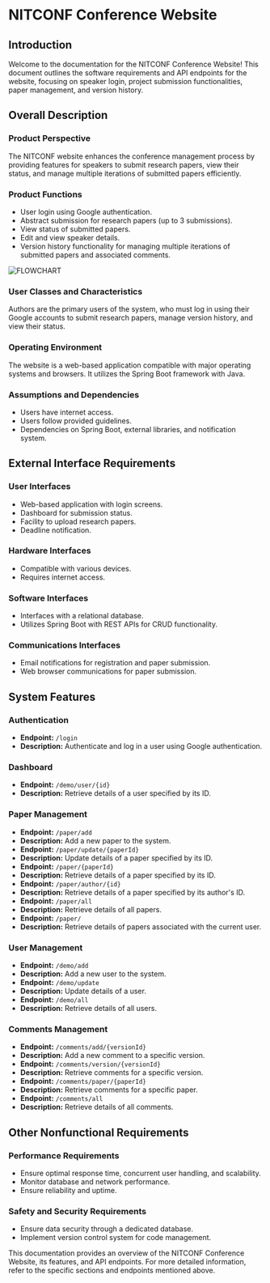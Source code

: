 # NITCONF Conference Website

## Introduction

Welcome to the documentation for the NITCONF Conference Website! This document outlines the software requirements and API endpoints for the website, focusing on speaker login, project submission functionalities, paper management, and version history.

## Overall Description

### Product Perspective
The NITCONF website enhances the conference management process by providing features for speakers to submit research papers, view their status, and manage multiple iterations of submitted papers efficiently.

### Product Functions
- User login using Google authentication.
- Abstract submission for research papers (up to 3 submissions).
- View status of submitted papers.
- Edit and view speaker details.
- Version history functionality for managing multiple iterations of submitted papers and associated comments.

![FLOWCHART](https://github.com/mikasajaeger19/SE_LAB_Team8_NITCONF/blob/main/docs/flow_chart.png?raw=true)

### User Classes and Characteristics
Authors are the primary users of the system, who must log in using their Google accounts to submit research papers, manage version history, and view their status.

### Operating Environment
The website is a web-based application compatible with major operating systems and browsers. It utilizes the Spring Boot framework with Java.

### Assumptions and Dependencies
- Users have internet access.
- Users follow provided guidelines.
- Dependencies on Spring Boot, external libraries, and notification system.

## External Interface Requirements

### User Interfaces
- Web-based application with login screens.
- Dashboard for submission status.
- Facility to upload research papers.
- Deadline notification.

### Hardware Interfaces
- Compatible with various devices.
- Requires internet access.

### Software Interfaces
- Interfaces with a relational database.
- Utilizes Spring Boot with REST APIs for CRUD functionality.

### Communications Interfaces
- Email notifications for registration and paper submission.
- Web browser communications for paper submission.

## System Features

### Authentication
- **Endpoint:** `/login`
- **Description:** Authenticate and log in a user using Google authentication.

### Dashboard
- **Endpoint:** `/demo/user/{id}`
- **Description:** Retrieve details of a user specified by its ID.

### Paper Management
- **Endpoint:** `/paper/add`
- **Description:** Add a new paper to the system.
- **Endpoint:** `/paper/update/{paperId}`
- **Description:** Update details of a paper specified by its ID.
- **Endpoint:** `/paper/{paperId}`
- **Description:** Retrieve details of a paper specified by its ID.
- **Endpoint:** `/paper/author/{id}`
- **Description:** Retrieve details of a paper specified by its author's ID.
- **Endpoint:** `/paper/all`
- **Description:** Retrieve details of all papers.
- **Endpoint:** `/paper/`
- **Description:** Retrieve details of papers associated with the current user.

### User Management
- **Endpoint:** `/demo/add`
- **Description:** Add a new user to the system.
- **Endpoint:** `/demo/update`
- **Description:** Update details of a user.
- **Endpoint:** `/demo/all`
- **Description:** Retrieve details of all users.

### Comments Management
- **Endpoint:** `/comments/add/{versionId}`
- **Description:** Add a new comment to a specific version.
- **Endpoint:** `/comments/version/{versionId}`
- **Description:** Retrieve comments for a specific version.
- **Endpoint:** `/comments/paper/{paperId}`
- **Description:** Retrieve comments for a specific paper.
- **Endpoint:** `/comments/all`
- **Description:** Retrieve details of all comments.

## Other Nonfunctional Requirements

### Performance Requirements
- Ensure optimal response time, concurrent user handling, and scalability.
- Monitor database and network performance.
- Ensure reliability and uptime.

### Safety and Security Requirements
- Ensure data security through a dedicated database.
- Implement version control system for code management.

This documentation provides an overview of the NITCONF Conference Website, its features, and API endpoints. For more detailed information, refer to the specific sections and endpoints mentioned above.
